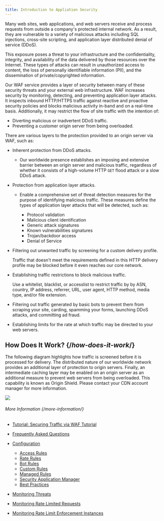```yaml
---
title: Introduction to Appliation Security
---
```


Many web sites, web applications, and web servers receive and process
requests from outside a company's protected internal network. As a
result, they are vulnerable to a variety of malicious attacks including
SQL injections, cross-site scripting, and application layer distributed
denial of service (DDoS).

This exposure poses a threat to your infrastructure and the
confidentiality, integrity, and availability of the data delivered by
those resources over the Internet. These types of attacks can result in
unauthorized access to content, the loss of personally identifiable
information (PII), and the dissemination of private/copyrighted
information.

Our WAF service provides a layer of security between many of these
security threats and your external web infrastructure. WAF increases
security by monitoring, detecting, and preventing application layer
attacks. It inspects inbound HTTP/HTTPS traffic against reactive and
proactive security policies and blocks malicious activity in-band and on
a real-time basis. Additionally, it may restrict the flow of site
traffic with the intention of:

-   Diverting malicious or inadvertent DDoS traffic.
-   Preventing a customer origin server from being overloaded.

There are various layers to the protection provided to an origin server
via WAF, such as:

-   Inherent protection from DDoS attacks.
    -   Our worldwide presence establishes an imposing and extensive
        barrier between an origin server and malicious traffic,
        regardless of whether it consists of a high-volume HTTP
        `GET` flood attack or a slow DDoS attack.

-   Protection from application layer attacks.
    -   Enable a comprehensive set of threat detection measures for the
        purpose of identifying malicious traffic. These measures define
        the types of application layer attacks that will be detected,
        such as:

        -   Protocol validation
        -   Malicious client identification
        -   Generic attack signatures
        -   Known vulnerabilities signatures
        -   Trojan/backdoor access
        -   Denial of Service

-   Filtering out unwanted traffic by screening for a custom delivery
    profile.

    Traffic that doesn't meet the requirements defined in this HTTP
    delivery profile may be blocked before it even reaches our core
    network.

-   Establishing traffic restrictions to block malicious traffic.

    Use a whitelist, blacklist, or accesslist to restrict traffic by by
    ASN, country, IP address, referrer, URL, user agent, HTTP method,
    media type, and/or file extension.

-   Filtering out traffic generated by basic bots to prevent them from
    scraping your site, carding, spamming your forms, launching DDoS
    attacks, and committing ad fraud.

-   Establishing limits for the rate at which traffic may be directed to
    your web servers.

## How Does It Work? {/*how-does-it-work*/}

The following diagram highlights how traffic is screened before it is
processed for delivery. The distributed nature of our worldwide network
provides an additional layer of protection to origin servers. Finally,
an intermediate caching layer may be enabled on an origin server as an
additional measure to prevent web servers from being overloaded. This
capability is known as Origin Shield. Please contact your CDN account
manager for more information.

![](/images/app_security/overview.png)

###### More Information {/*more-information*/}

-   [Tutorial: Securing Traffic via WAF
    Tutorial](../Getting_Started/Web-Security-Tutorial.htm)

-   [Frequently Asked
    Questions](../Knowledge_Base/FAQ/FAQ-Web-Security.htm)

-   [Configuration](Configuration.htm)

    -   [Access Rules](Access-Rules.htm)
    -   [Rate Rules](Rate-Rules.htm)
    -   [Bot Rules](Bot-Rules.htm)
    -   [Custom Rules](Custom-Rules.htm)
    -   [Managed Rules](Managed-Rules.htm)
    -   [Security Application Manager](SAM.htm)
    -   [Best Practices](Best-Practices.htm)

-   [Monitoring Threats](Threats_Dashboard.htm)

-   [Monitoring Rate Limited Requests](Rates-Dashboard.htm)

-   [Monitoring Rate Limit Enforcement
    Instances](Rate-Enforcement-Dashboard.htm)
